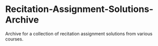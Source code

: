 # Recitation-Assignment-Solutions-Archive

Archive for a collection of recitation assignment solutions from various courses.
